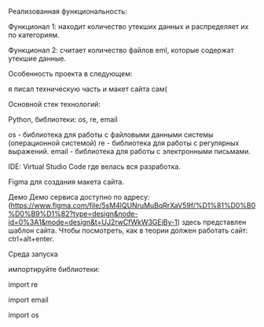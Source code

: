 Реализованная функциональность:

Функционал 1:
находит количество утекших данных и распределяет их по категориям.

Функционал 2:
считает количество файлов eml, которые содержат утекшие данные.

Особенность проекта в следующем:

я писал техническую часть и макет сайта сам(

Основной стек технологий:

Python, библиотеки: os, re, email

os - библиотека для работы с файловыми данными системы (операционной системой)
re - библиотека для работы с регулярных выражений.
email - библиотека для работы с электронными письмами.

IDE: Virtual Studio Code где велась вся разработка.

Figma для создания макета сайта.

Демо
Демо сервиса доступно по адресу: (https://www.figma.com/file/5sM4lQUNruMuBqRrXaV59f/%D1%81%D0%B0%D0%B9%D1%82?type=design&node-id=0%3A1&mode=design&t=UJ2rwCfWkW3GEjBy-1) здесь представлен шаблон сайта. Чтобы посмотреть, как в теории должен работать сайт: ctrl+alt+enter.

Среда запуска

импортируйте библиотеки:

import re


import email


import os
